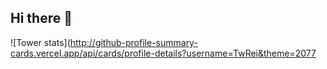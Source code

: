 ## Hi there 👋
![Tower stats](http://github-profile-summary-cards.vercel.app/api/cards/profile-details?username=TwRei&theme=2077



